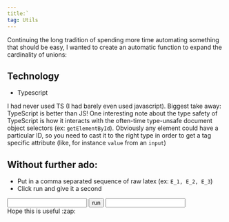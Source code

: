 ```yaml
---
title:` 
tag: Utils 
---
```

Continuing the long tradition of spending more time automating something that should be easy, I wanted to create an automatic function to expand the cardinality of unions:

<!--more-->

## Technology
* Typescript

I had never used TS (I had barely even used javascript). Biggest take away: TypeScript is better than JS! One interesting note about the type safety of TypeScript is how it interacts with the often-time type-unsafe document object selectors (ex: `getElementById`). Obviously any element could have a particular ID, so you need to cast it to the right type in order to get a tag specific attribute (like, for instance `value` from an `input`)

## Without further ado:
* Put in a comma separated sequence of raw latex (ex: `E_1, E_2, E_3`)
* Click run and give it a second

<div id="div">
    <input type="text" id="events" name="events" onclick="wrapper()" required>
    <button id="submit">run</button>
    <input type="text" id="PIE" name="PIE" readonly>
</div>
<script src="https://raw.githack.com/AaDalal/inclusion-exclusion-js/main/InclusionExclusion.js"></script>
Hope this is useful :zap: